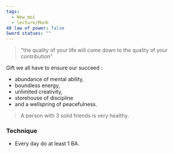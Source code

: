 ```yaml
---
tags:
  - New_moi
  - lecture/Monk
48 law of power: false
Sword statues: ""
---
```

> "the quality of your life will come down to the quality of your contribution"

Gift we all have to ensure our succeed : 
- abundance of mental ability, 
- boundless energy, 
- unlimited creativity,
- storehouse of discipline 
- and a wellspring of peacefulness. 

> A person with 3 solid friends is very healthy. 


### Technique 
- Every day do at least 1 BA.